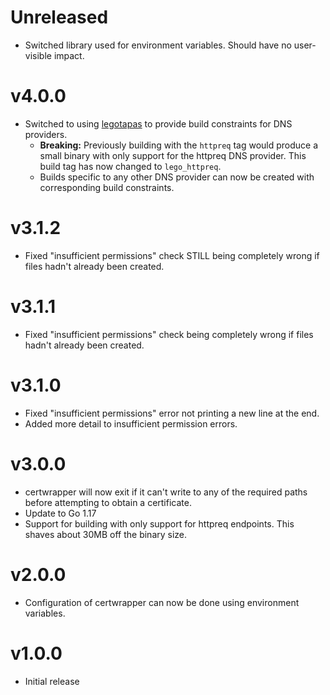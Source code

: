 # Unreleased

- Switched library used for environment variables. Should have no user-visible impact.

# v4.0.0

- Switched to using [legotapas](https://github.com/csmith/legotapas) to provide build constraints
  for DNS providers.
  - **Breaking:** Previously building with the `httpreq` tag would produce a small binary with
    only support for the httpreq DNS provider. This build tag has now changed to `lego_httpreq`.
  - Builds specific to any other DNS provider can now be created with corresponding build
    constraints.

# v3.1.2

- Fixed "insufficient permissions" check STILL being completely wrong if files hadn't already
  been created.

# v3.1.1

- Fixed "insufficient permissions" check being completely wrong if files hadn't already
  been created.

# v3.1.0

- Fixed "insufficient permissions" error not printing a new line at the end.
- Added more detail to insufficient permission errors.

# v3.0.0

- certwrapper will now exit if it can't write to any of the required paths before attempting to
  obtain a certificate.
- Update to Go 1.17
- Support for building with only support for httpreq endpoints. This shaves about 30MB off the binary size. 

# v2.0.0

- Configuration of certwrapper can now be done using environment variables.

# v1.0.0

- Initial release
